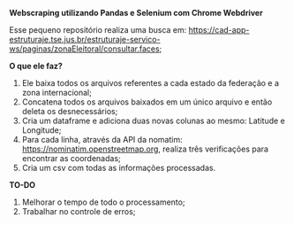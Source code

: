 **Webscraping utilizando Pandas e Selenium com Chrome Webdriver**

Esse pequeno repositório realiza uma busca em: https://cad-app-estruturaje.tse.jus.br/estruturaje-servico-ws/paginas/zonaEleitoral/consultar.faces;

**O que ele faz?**

1. Ele baixa todos os arquivos referentes a cada estado da federação e a zona internacional;
2. Concatena todos os arquivos baixados em um único arquivo e então deleta os desnecessários;
3. Cria um dataframe e adiciona duas novas colunas ao mesmo: Latitude e Longitude;
4. Para cada linha, através da API da nomatim: https://nominatim.openstreetmap.org, realiza três verificações para encontrar as coordenadas;
5. Cria um csv com todas as informações processadas.


**TO-DO**
1. Melhorar o tempo de todo o processamento;
2. Trabalhar no controle de erros;

